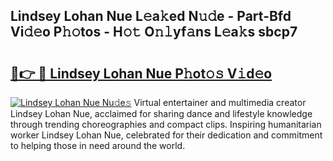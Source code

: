 ## Lindsey Lohan Nue L𝚎a𝚔ed N𝚞𝚍e - Part-Bfd Vi𝚍𝚎o P𝚑𝚘tos - H𝚘𝚝 O𝚗𝚕yf𝚊ns L𝚎a𝚔s sbcp7

# <h2><a href="http://kfe9sxr.oniu.top/?m=Lindsey+Lohan+Nue">🔗👉 🔴 Lindsey Lohan Nue P𝚑ot𝚘𝚜 V𝚒d𝚎o</a></h2>

[![Lindsey Lohan Nue Nu𝚍e𝚜](https://i.imgur.com/0qMVB7G.gif)](http://kfe9sxr.oniu.top/?m=Lindsey+Lohan+Nue)
Virtual entertainer and multimedia creator Lindsey Lohan Nue, acclaimed for sharing dance and lifestyle knowledge through trending choreographies and compact clips. Inspiring humanitarian worker Lindsey Lohan Nue, celebrated for their dedication and commitment to helping those in need around the world.  
